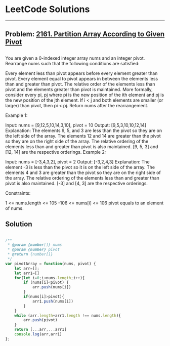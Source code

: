 # LeetCode Solutions

---

## Problem: [2161. Partition Array According to Given Pivot](https://leetcode.com/problems/partition-array-according-to-given-pivot/description/)

##
You are given a 0-indexed integer array nums and an integer pivot. Rearrange nums such that the following conditions are satisfied:

Every element less than pivot appears before every element greater than pivot.
Every element equal to pivot appears in between the elements less than and greater than pivot.
The relative order of the elements less than pivot and the elements greater than pivot is maintained.
More formally, consider every pi, pj where pi is the new position of the ith element and pj is the new position of the jth element. If i < j and both elements are smaller (or larger) than pivot, then pi < pj.
Return nums after the rearrangement.

 

Example 1:

Input: nums = [9,12,5,10,14,3,10], pivot = 10
Output: [9,5,3,10,10,12,14]
Explanation: 
The elements 9, 5, and 3 are less than the pivot so they are on the left side of the array.
The elements 12 and 14 are greater than the pivot so they are on the right side of the array.
The relative ordering of the elements less than and greater than pivot is also maintained. [9, 5, 3] and [12, 14] are the respective orderings.
Example 2:

Input: nums = [-3,4,3,2], pivot = 2
Output: [-3,2,4,3]
Explanation: 
The element -3 is less than the pivot so it is on the left side of the array.
The elements 4 and 3 are greater than the pivot so they are on the right side of the array.
The relative ordering of the elements less than and greater than pivot is also maintained. [-3] and [4, 3] are the respective orderings.
 

Constraints:

1 <= nums.length <= 105
-106 <= nums[i] <= 106
pivot equals to an element of nums.

## Solution
```javascript

/**
 * @param {number[]} nums
 * @param {number} pivot
 * @return {number[]}
 */
var pivotArray = function(nums, pivot) {
    let arr=[];
    let arr1=[]
    for(let i=0;i<nums.length;i++){
        if (nums[i]<pivot) {
            arr.push(nums[i])
        }
        if(nums[i]>pivot){
            arr1.push(nums[i])
        }
    }
    while (arr.length+arr1.length !== nums.length){
        arr.push(pivot)
    }
    return [...arr,...arr1]
    console.log(arr,arr1)
};  